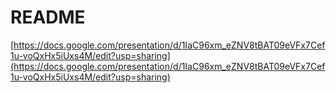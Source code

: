README
=============

[https://docs.google.com/presentation/d/1IaC96xm_eZNV8tBAT09eVFx7Cef1u-voQxHx5iUxs4M/edit?usp=sharing](https://docs.google.com/presentation/d/1IaC96xm_eZNV8tBAT09eVFx7Cef1u-voQxHx5iUxs4M/edit?usp=sharing)
